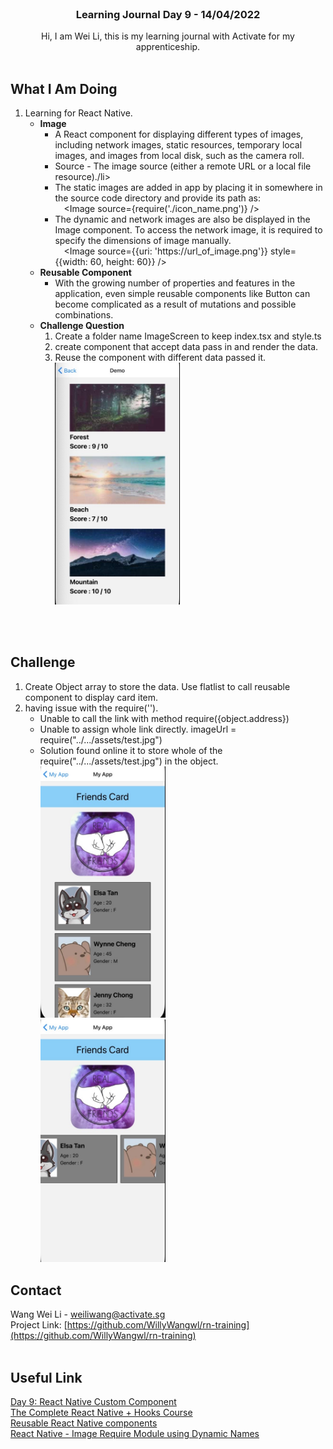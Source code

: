 <br />
<div align="center">

  <h3 align="center">Learning Journal Day 9 - 14/04/2022</h3>

  <p align="center">
    Hi, I am Wei Li, this is my learning journal with Activate for my apprenticeship. 
    <br /><br />
  </p>
</div>

<!-- What I Am Doing -->

## What I Am Doing

<oL>
  <li>    
    Learning for React Native.
    <ul>
        <li>
            <b>Image</b> <br />
            <ul>
                <li>A React component for displaying different types of images, including network images, static resources, temporary local images, and images from local disk, such as the camera roll.</li>
                <li> Source - The image source (either a remote URL or a local file resource)./li>
                <li>The static images are added in app by placing it in somewhere in the source code directory and provide its path as:<br />
                    &emsp;&lt;Image source={require('./icon_name.png')} /&gt;
                </li>
                <li>The dynamic and network images are also be displayed in the Image component. To access the network image, it is required to specify the dimensions of image manually.<br />
                    &emsp;&lt;Image source={{uri: 'https://url_of_image.png'}}  
       style={{width: 60, height: 60}} /&gt; 
                </li>
            </ul>
        </li>
        <li>
            <b>Reusable Component</b> <br />
            <ul>
                <li>With the growing number of properties and features in the application, even simple reusable components like Button can become complicated as a result of mutations and possible combinations.</li>
            </ul>
        </li>
        <li>
            <b>Challenge Question</b> <br />
            <ol>
                <li>Create a folder name ImageScreen to keep index.tsx and style.ts</li>
                <li>create component that accept data pass in and render the data.</li>
                <li>Reuse the component with different data passed it.</li>
                <img src="./img/14AprChallenge.jpg" width="200"/><br />
            </ol>
        </li>
    </ul>
    </li>
</ol>
<br /><br />

<!-- Challenge -->

## Challenge

1. Create Object array to store the data. Use flatlist to call reusable component to display card item.
2. having issue with the require('').<br />
   - Unable to call the link with method require({object.address})<br />
   - Unable to assign whole link directly. imageUrl = require("../.../assets/test.jpg")<br />
   - Solution found online it to store whole of the require("../.../assets/test.jpg") in the object.<br />
     <img src="./img/imgList1.jpg" width="200"/><br />
     <img src="./img/imgList2.jpg" width="200"/><br />

<!-- CONTACT -->

## Contact

Wang Wei Li - weiliwang@activate.sg<br />
Project Link: [https://github.com/WillyWangwl/rn-training](https://github.com/WillyWangwl/rn-training)
<br /><br />

<!-- Useful Link -->

## Useful Link

[Day 9: React Native Custom Component](https://docs.google.com/document/d/192rnWp4581_NDErzvnU-9kithr9-D-6_YbJr0jmPdOs/edit#)<br />
[The Complete React Native + Hooks Course](https://www.udemy.com/course/the-complete-react-native-and-redux-course/learn/lecture/15706372#overview)<br />
[Reusable React Native components](https://www.callstack.com/blog/reusable-react-native-components)<br />
[React Native - Image Require Module using Dynamic Names](https://stackoverflow.com/questions/30854232/react-native-image-require-module-using-dynamic-names)
